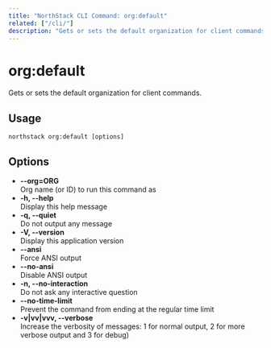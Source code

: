 ```yaml
---
title: "NorthStack CLI Command: org:default"
related: ["/cli/"]
description: "Gets or sets the default organization for client commands."
---
```


# org:default

Gets or sets the default organization for client commands.

## Usage
`northstack org:default [options]`

## Options
* **--org=ORG**  
  Org name (or ID) to run this command as
* **-h, --help**  
  Display this help message
* **-q, --quiet**  
  Do not output any message
* **-V, --version**  
  Display this application version
* **--ansi**  
  Force ANSI output
* **--no-ansi**  
  Disable ANSI output
* **-n, --no-interaction**  
  Do not ask any interactive question
* **--no-time-limit**  
  Prevent the command from ending at the regular time limit
* **-v|vv|vvv, --verbose**  
  Increase the verbosity of messages: 1 for normal output, 2 for more verbose output and 3 for debug)